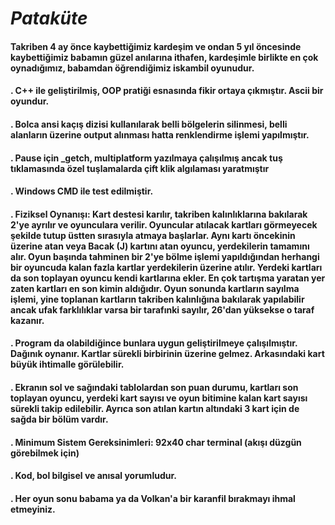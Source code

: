 # _Pataküte_

#### Takriben 4 ay önce kaybettiğimiz kardeşim ve ondan 5 yıl öncesinde kaybettiğimiz babamın güzel anılarına ithafen, kardeşimle birlikte en çok oynadığımız, babamdan öğrendiğimiz iskambil oyunudur.

#### . C++ ile geliştirilmiş, OOP pratiği esnasında fikir ortaya çıkmıştır. Ascii bir oyundur.
#### . Bolca ansi kaçış dizisi kullanılarak belli bölgelerin silinmesi, belli alanların üzerine output alınması hatta renklendirme işlemi yapılmıştır.
#### . Pause için _getch, multiplatform yazılmaya çalışılmış ancak tuş tıklamasında özel tuşlamalarda çift klik algılaması yaratmıştır
#### . Windows CMD ile test edilmiştir.
#### . Fiziksel Oynanışı: Kart destesi karılır, takriben kalınlıklarına bakılarak 2'ye ayrılır ve oyunculara verilir. Oyuncular atılacak kartları görmeyecek şekilde tutup üstten sırasıyla atmaya başlarlar. Aynı kartı öncekinin üzerine atan veya Bacak (J) kartını atan oyuncu, yerdekilerin tamamını alır. Oyun başında tahminen bir 2'ye bölme işlemi yapıldığından herhangi bir oyuncuda kalan fazla kartlar yerdekilerin üzerine atılır. Yerdeki kartları da son toplayan oyuncu kendi kartlarına ekler. En çok tartışma yaratan yer zaten kartları en son kimin aldığıdır. Oyun sonunda kartların sayılma işlemi, yine toplanan kartların takriben kalınlığına bakılarak yapılabilir ancak ufak farklılıklar varsa bir tarafınki sayılır, 26'dan yüksekse o taraf kazanır.
#### . Program da olabildiğince bunlara uygun geliştirilmeye çalışılmıştır. Dağınık oynanır. Kartlar sürekli birbirinin üzerine gelmez. Arkasındaki kart büyük ihtimalle görülebilir.
#### . Ekranın sol ve sağındaki tablolardan son puan durumu, kartları son toplayan oyuncu, yerdeki kart sayısı ve oyun bitimine kalan kart sayısı sürekli takip edilebilir. Ayrıca son atılan kartın altındaki 3 kart için de sağda bir bölüm vardır. 
#### . Minimum Sistem Gereksinimleri: 92x40 char terminal (akışı düzgün görebilmek için)
#### . Kod, bol bilgisel ve anısal yorumludur.
#### . Her oyun sonu babama ya da Volkan'a bir karanfil bırakmayı ihmal etmeyiniz.
